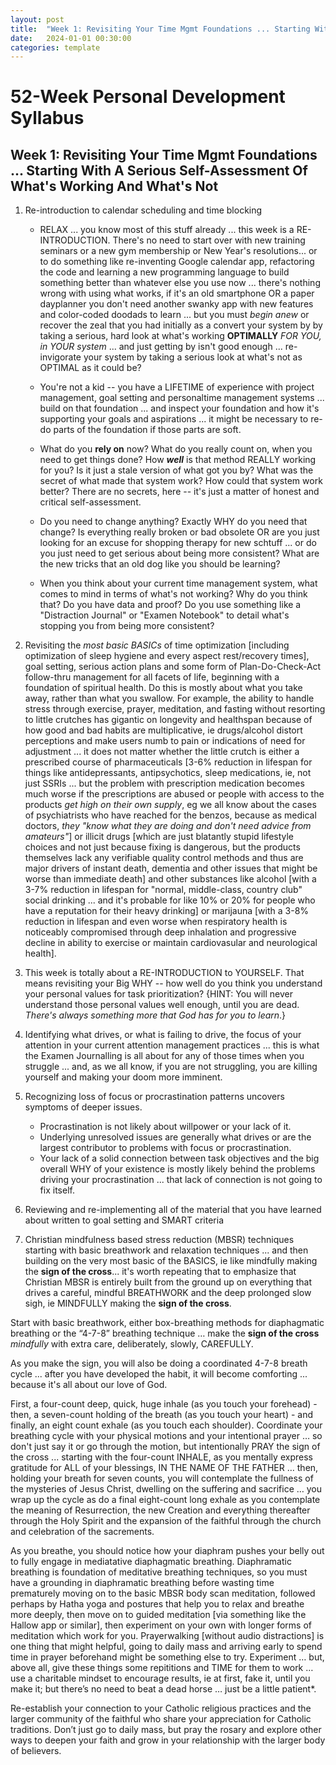 ```yaml
---
layout: post
title:  "Week 1: Revisiting Your Time Mgmt Foundations ... Starting With A Serious Self-Assessment Of What's Working And What's Not"
date:   2024-01-01 00:30:00
categories: template
---
```

# 52-Week Personal Development Syllabus

## Week 1: Revisiting Your Time Mgmt Foundations ... Starting With A Serious Self-Assessment Of What's Working And What's Not

1. Re-introduction to calendar scheduling and time blocking

    * RELAX ... you know most of this stuff already ... this week is a RE-INTRODUCTION. There's no need to start over with new training seminars or a new gym membership or New Year's resolutions... or to do something like re-inventing Google calendar app, refactoring the code and learning a new programming language to build something better than whatever else you use now ... there's nothing wrong with using what works, if it's an old smartphone OR a paper dayplanner you don't need another swanky app with new features and color-coded doodads to learn ... but you must *begin anew* or recover the zeal that you had initially as a convert your system by by taking a serious, hard look at what's working **OPTIMALLY** *FOR YOU, in YOUR system* ... and just getting by isn't good enough ... re-invigorate your system by taking a serious look at what's not as OPTIMAL as it could be?
    
    * You're not a kid -- you have a LIFETIME of experience with project management, goal setting and personaltime management systems ... build on that foundation ... and inspect your foundation and how it's supporting your goals and aspirations ... it might be necessary to re-do parts of the foundation if those parts are soft.
    
    * What do you **rely on** now? What do you really count on, when you need to get things done? How ***well*** is that method REALLY working for you? Is it just a stale version of what got you by? What was the secret of what made that system work? How could that system work better? There are no secrets, here -- it's just a matter of honest and critical self-assessment.
    * Do you need to change anything? Exactly WHY do you need that change? Is everything really broken or bad obsolete OR are you just looking for an excuse for shopping therapy for new schtuff ... or do you just need to get serious about being more consistent? What are the new tricks that an old dog like you should be learning?
    * When you think about your current time management system, what comes to mind in terms of what's not working? Why do you think that? Do you have data and proof? Do you use something like a "Distraction Journal" or "Examen Notebook" to detail what's stopping you from being more consistent?

2. Revisiting the *most basic BASICs* of time optimization [including optimization of sleep hygiene and every aspect rest/recovery times], goal setting, serious action plans and some form of Plan-Do-Check-Act follow-thru management for all facets of life, beginning with a foundation of spiritual health. Do this is mostly about what you take away, rather than what you swallow. For example, the ability to handle stress through exercise, prayer, meditation, and fasting without resorting to little crutches has gigantic on longevity and healthspan because of how good and bad habits are multiplicative, ie drugs/alcohol distort perceptions and make users numb to pain or indications of need for adjustment ... it does not matter whether the little crutch is either a prescribed course of pharmaceuticals [3-6% reduction in lifespan for things like antidepressants, antipsychotics, sleep medications, ie, not just SSRIs ... but the problem with prescription medication becomes much worse if the prescriptions are abused or people with access to the products *get high on their own supply*, eg we all know about the cases of psychiatrists who have reached for the benzos, because as medical doctors, *they "know what they are doing and don't need advice from amateurs"*] or illicit drugs [which are just blatantly stupid lifestyle choices and not just because fixing is dangerous, but the products themselves lack any verifiable quality control methods and thus are major drivers of instant death, dementia and other issues that might be worse than immediate death] and other substances like alcohol [with a 3-7% reduction in lifespan for "normal, middle-class, country club" social drinking ... and it's probable for like 10% or 20% for people who have a reputation for their heavy drinking] or marijauna [with a 3-8% reduction in lifespan and even worse when respiratory health is noticeably compromised through deep inhalation and progressive decline in ability to exercise or maintain cardiovasular and neurological health].

3. This week is totally about a RE-INTRODUCTION to YOURSELF. That means revisiting your Big WHY -- how well do you think you understand your personal values for task prioritization? {HINT: You will never understand those personal values well enough, until you are dead. *There's always something more that God has for you to learn*.}

4. Identifying what drives, or what is failing to drive, the focus of your attention in your current attention management practices ... this is what the Examen Journalling is all about for any of those times when you struggle ... and, as we all know, if you are not struggling, you are killing yourself and making your doom more imminent.

5. Recognizing loss of focus or procrastination patterns uncovers symptoms of deeper issues.

    * Procrastination is not likely about willpower or your lack of it.
    * Underlying unresolved issues are generally what drives or are the largest contributor to problems with focus or procrastination.
    * Your lack of a solid connection between task objectives and the big overall WHY of your existence is mostly likely behind the problems driving your procrastination ... that lack of connection is not going to fix itself.

6. Reviewing and re-implementing all of the material that you have learned about written to goal setting and SMART criteria

7. Christian mindfulness based stress reduction (MBSR) techniques starting with basic breathwork and relaxation techniques ... and then building on the very most basic of the BASICS, ie like mindfully making the **sign of the cross**... it's worth repeating that to emphasize that Christian MBSR is entirely built from the ground up on everything that drives a careful, mindful BREATHWORK and the deep prolonged slow sigh, ie MINDFULLY making the **sign of the cross**. 

Start with basic breathwork, either box-breathing methods for diaphagmatic breathing or the “4-7-8” breathing technique … make the **sign of the cross** *mindfully* with extra care, deliberately, slowly, CAREFULLY.

As you make the sign, you will also be doing a coordinated 4-7-8 breath cycle ... after you have developed the habit, it will become comforting ... because it's all about our love of God.

First, a four-count deep, quick, huge inhale (as you touch your forehead) - then, a seven-count holding of the breath (as you touch your heart) - and finally, an eight count exhale (as you touch each shoulder). Coordinate your breathing cycle with your physical motions and your intentional prayer … so don't just say it or go through the motion, but intentionally PRAY the sign of the cross ... starting with the four-count INHALE, as you mentally express gratitude for ALL of your blessings, IN THE NAME OF THE FATHER … then, holding your breath for seven counts, you will contemplate the fullness of the mysteries of Jesus Christ, dwelling on the suffering and sacrifice … you wrap up the cycle as do a final eight-count long exhale as you contemplate the meaning of Resurrection, the new Creation and everything thereafter through the Holy Spirit and the expansion of the faithful through the church and celebration of the sacrements.

As you breathe, you should notice how your diaphram pushes your belly out to fully engage in mediatative diaphagmatic breathing. Diaphramatic breathing is foundation of meditative breathing techniques, so you must have a grounding in diaphramatic breathing before wasting time prematurely moving on to the basic MBSR body scan meditation, followed perhaps by Hatha yoga and postures that help you to relax and breathe more deeply, then move on to guided meditation [via something like the Hallow app or similar], then experiment on your own with longer forms of meditation which work for you. Prayerwalking [without audio distractions] is one thing that might helpful, going to daily mass and arriving early to spend time in prayer beforehand might be something else to try. Experiment … but, above all, give these things some repititions and TIME for them to work … use a charitable mindset to encourage results, ie at first, fake it, until you make it; but there’s no need to beat a dead horse … just be a little patient*.

Re-establish your connection to your Catholic religious practices and the larger community of the faithful who share your appreciation for Catholic traditions. Don’t just go to daily mass, but pray the rosary and explore other ways to deepen your faith and grow in your relationship with the larger body of believers.
